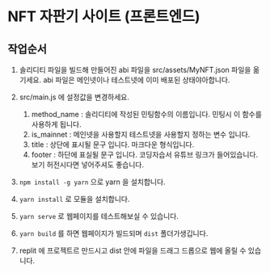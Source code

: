 # NFT 자판기 사이트 (프론트엔드)

## 작업순서

1. 솔리디티 파일을 빌드해 만들어진 abi 파일을 src/assets/MyNFT.json 파일을 옮기세요.
   abi 파일은 메인넷이나 테스트넷에 이미 배포된 상태야아합니다.

2. src/main.js 에 설정값을 변경하세요.

   1. method_name : 솔리디티에 작성된 민팅함수의 이름입니다. 민팅시 이 함수를 사용하게 됩니다.
   2. is_mainnet : 메인넷을 사용할지 테스트넷을 사용할지 정하는 변수 입니다.
   3. title : 상단에 표시될 문구 입니다. 마크다운 형식입니다.
   4. footer : 하단에 표실될 문구 입니다.
      코딩자습서 유튜브 링크가 들어있습니다.
      보기 허전시다면 넣어주셔도 좋습니다.

3. `npm install -g yarn` 으로 yarn 을 설치합니다.
4. `yarn install` 로 모듈을 설치합니다.
5. `yarn serve` 로 웹페이지를 테스트해보실 수 있습니다.
6. `yarn build` 를 하면 웹페이지가 빌드되며 `dist` 폴더가생깁니다.
7. replit 에 프로젝트르 만드시고 dist 안에 파일을 드래그 드롭으로 웹에 올릴 수 있습니다.
